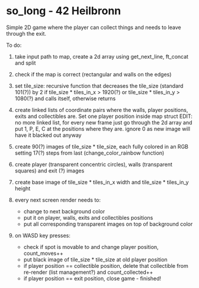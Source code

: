 # so_long - 42 Heilbronn
Simple 2D game where the player can collect things and
needs to leave through the exit.


To do:

1.	take input path to map, create a 2d array using get_next_line, ft_concat
	and split

2.	check if the map is correct (rectangular and walls on the edges)

3.	set tile_size:
	recursive function that decreases the tile_size (standard 101(?))
	by 2 if tile_size * tiles_in_x > 1920(?) or tile_size * tiles_in_y > 1080(?)
	and calls itself, otherwise returns

4.	create linked lists of coordinate pairs where the walls, player positions,
	exits and collectibles are. Set one player position inside map struct
	EDIT: no more linked list, for every new frame just go through the 2d array
	and put 1, P, E, C at the positions where they are. ignore 0 as new image
	will have it blacked out anyway

5.	create 90(?) images of tile_size * tile_size, each fully colored in an RGB 
	setting 17(?) steps from last (change_color_rainbow function)

6.	create player (transparent concentric circles), walls (transparent squares)
	and exit (?) images

7.	create base image of tile_size * tiles_in_x width and
	tile_size * tiles_in_y height

8.	every next screen render needs to:
	-	change to next background color
	-	put it on player, walls, exits and collectibles positions
	-	put all corresponding transparent images on top of background color

9.	on WASD key presses:
	-	check if spot is movable to and change player position, count_moves++
	-	put black image of tile_size * tile_size at old player position
	-	if player position == collectible position, delete that collectible
		from re-render (list management?) and count_collected++
	-	if player position == exit position, close game - finished!
